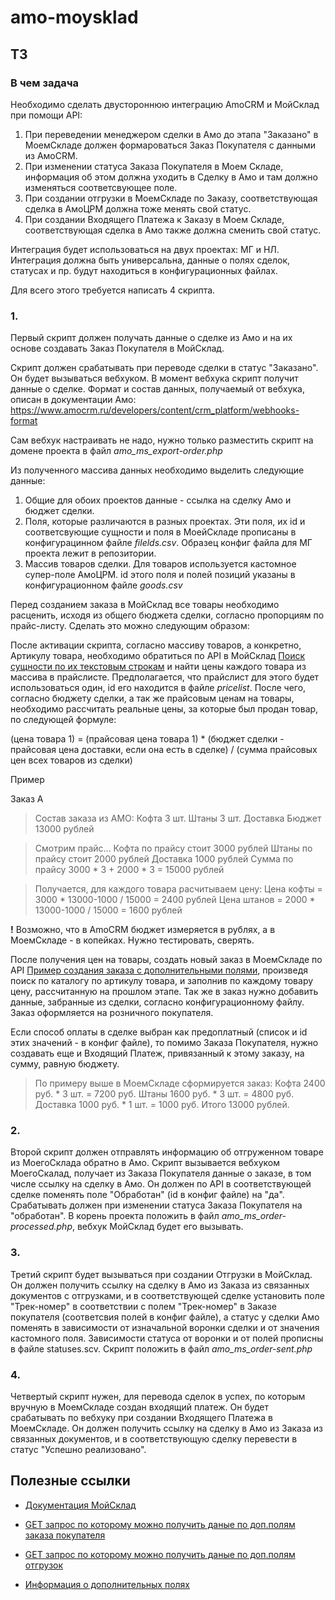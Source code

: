 # amo-moysklad

## ТЗ

### В чем задача

Необходимо сделать двустороннюю интеграцию AmoCRM и МойСклад при помощи API: 

1. При переведении менеджером сделки в Амо до этапа "Заказано" в МоемСкладе должен формароваться Заказ Покупателя с данными из АмоCRM.
2. При изменении статуса Заказа Покупателя в Моем Складе, информация об этом должна уходить в Сделку в Амо и там должно изменяться соответсвующее поле.
3. При создании отгрузки в МоемСкладе по Заказу, соответствующая сделка в АмоЦРМ должна тоже менять свой статус.
4. При создании Входящего Платежа к Заказу в Моем Складе, соответствующая сделка в Амо также должна сменить свой статус.

Интеграция будет использоваться на двух проектах: МГ и НЛ. Интеграция должна быть универсальна, данные о полях сделок, статусах и пр. будут находиться в конфигурационных файлах.

Для всего этого требуется написать 4 скрипта.

### 1. 

Первый скрипт должен получать данные о сделке из Амо и на их основе создавать Заказ Покупателя в МойСклад.

Скрипт должен срабатывать при переводе сделки в статус "Заказано". Он будет вызываться вебхуком. В момент вебхука скрипт получит данные о сделке. Формат и состав данных, получаемый от вебхука, описан в документации Амо: https://www.amocrm.ru/developers/content/crm_platform/webhooks-format

Сам вебхук настраивать не надо, нужно только разместить скрипт на домене проекта в файл *amo_ms_export-order.php*

Из полученного массива данных необходимо выделить следующие данные:

1. Общие для обоих проектов данные - ссылка на сделку Амо и бюджет сделки.
2. Поля, которые различаются в разных проектах. Эти поля, их id и соответсвующие сущности и поля в МоейСкладе прописаны в конфигурацинном файле *filelds.csv*. Образец конфиг файла для МГ проекта лежит в репозитории.
3. Массив товаров сделки. Для товаров используется кастомное супер-поле АмоЦРМ. id этого поля и полей позиций указаны в конфигурационном файле *goods.csv*

Перед созданием заказа в МойСклад все товары необходимо расценить, исходя из общего бюджета сделки, согласно пропорциям по прайс-листу. Сделать это можно следующим образом:

После активации скрипта, согласно массиву товаров, а конкретно, Артикулу товара, необходимо обратиться по API в МойСклад [Поиск сущности по их текстовым строкам](https://dev.moysklad.ru/doc/api/remap/1.2/workbook/#workbook-fil-traciq-listanie-poisk-i-sortirowka-poisk) и найти цены каждого товара из массива в прайслисте. Предполагается, что прайслист для этого будет использоваться один, id его находится в файле *pricelist*. После чего, согласно бюджету сделки, а так же прайсовым ценам на товары, необходимо рассчитать реальные цены, за которые был продан товар, по следующей формуле:

(цена товара 1) = (прайсовая цена товара 1) * (бюджет сделки - прайсовая цена доставки, если она есть в сделке) / (сумма прайсовых цен всех товаров из сделки)

Пример

Заказ А

>Состав заказа из АМО:
>Кофта 3 шт.
>Штаны 3 шт.
>Доставка
>Бюджет 13000 рублей

>Смотрим прайс...
>Кофта по прайсу стоит 3000 рублей
>Штаны по прайсу стоит 2000 рублей
>Доставка 1000 рублей
>Сумма по прайсу 3000 * 3 + 2000 * 3 = 15000 рублей

>Получается, для каждого товара расчитываем цену:
>Цена кофты = 3000 * 13000-1000 / 15000 = 2400 рублей
>Цена штанов = 2000 * 13000-1000 / 15000 = 1600 рублей

**!** Возможно, что в AmoCRM бюджет измеряется в рублях, а в МоемСкладе - в копейках. Нужно тестировать, сверять.

После получения цен на товары, создать новый заказ в МоемСкладе по API [Пример создания заказа с дополнительными полями](https://dev.moysklad.ru/doc/api/remap/1.2/documents/#dokumenty-zakaz-pokupatelq-sozdat-zakaz-pokupatelq), произведя поиск по каталогу по артикулу товара, и заполнив по каждому товару цену, рассчитанную на прошлом этапе.
Так же в заказ нужно добавить данные, забранные из сделки, согласно конфигурационному файлу.
Заказ оформляется на розничного покупателя.

Если способ оплаты в сделке выбран как предоплатный (список и id этих значений - в конфиг файле), то помимо Заказа Покупателя, нужно создавать еще и Входящий Платеж, привязанный к этому заказу, на сумму, равную бюджету.

>По примеру выше в МоемСкладе сформируется заказ:
Кофта 2400 руб. * 3 шт. = 7200 руб.
Штаны 1600 руб. * 3 шт. = 4800 руб.
Доставка 1000 руб. * 1 шт. = 1000 руб.
Итого 13000 рублей.

### 2.

Второй скрипт должен отправлять информацию об отгруженном товаре из МоегоСклада обратно в Амо. 
Скрипт вызывается вебхуком МоегоСкалад, получает из Заказа Покупателя данные о заказе, в том числе ссылку на сделку в Амо. Он должен по API в соответствующей сделке поменять поле "Обработан" (id в конфиг файле) на "да".
Срабатывать должен при изменении статуса Заказа Покупателя на "обработан". В корень проекта положить в файл *amo_ms_order-processed.php*, вебхук МойСклад будет его вызывать.

### 3.

Третий скрипт будет вызываться при создании Отгрузки в МойСклад. Он должен получить ссылку на сделку в Амо из Заказа из связанных документов с отгрузками, и в соответствующей сделке установить поле "Трек-номер" в соответствии с полем "Трек-номер" в Заказе покупателя (соответсвия полей в конфиг файле), а статус у сделки Амо поменять в зависимости от изначальной воронки сделки и от значения кастомного поля. Зависимости статуса от воронки и от полей прописны в файле statuses.scv.
Скрипт положить в файл *amo_ms_order-sent.php*

### 4.
Четвертый скрипт нужен, для перевода сделок в успех, по которым вручную в МоемСкладе создан входящий платеж.
Он будет срабатывать по вебхуку при создании Входящего Платежа в МоемСкладе. Он должен получить ссылку на сделку в Амо из Заказа из связанных документов, и в соответствующую сделку перевести в статус "Успешно реализовано". 

## Полезные ссылки

* [Документация МойСклад](https://dev.moysklad.ru/)
* [GET запрос по которому можно получить даные по доп.полям заказа покупателя](https://online.moysklad.ru/api/remap/1.2/entity/customerorder/metadata/attributes)
* [GET запрос по которому можно получить даные по доп.полям отгрузок](https://online.moysklad.ru/api/remap/1.2/entity/demand/metadata/attributes)

* [Информация о дополнительных полях](https://dev.moysklad.ru/doc/api/remap/1.2/workbook/#workbook-rabota-s-dopolnitel-nymi-polqmi-cherez-json-api)
